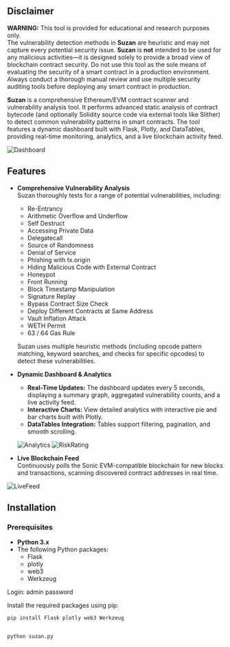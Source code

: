 ## Disclaimer

**WARNING:** This tool is provided for educational and research purposes only.  
The vulnerability detection methods in **Suzan** are heuristic and may not capture every potential security issue. **Suzan** is **not** intended to be used for any malicious activities—it is designed solely to provide a broad view of blockchain contract security. Do not use this tool as the sole means of evaluating the security of a smart contract in a production environment.  
Always conduct a thorough manual review and use multiple security auditing tools before deploying any smart contract in production.



**Suzan** is a comprehensive Ethereum/EVM contract scanner and vulnerability analysis tool. It performs advanced static analysis of contract bytecode (and optionally Solidity source code via external tools like Slither) to detect common vulnerability patterns in smart contracts. The tool features a dynamic dashboard built with Flask, Plotly, and DataTables, providing real-time monitoring, analytics, and a live blockchain activity feed.

![Dashboard](https://github.com/user-attachments/assets/3e9b909b-2ab7-4e30-b544-9efb5e057973)

## Features

- **Comprehensive Vulnerability Analysis**  
  Suzan thoroughly tests for a range of potential vulnerabilities, including:
  - Re-Entrancy
  - Arithmetic Overflow and Underflow
  - Self Destruct
  - Accessing Private Data
  - Delegatecall
  - Source of Randomness
  - Denial of Service
  - Phishing with tx.origin
  - Hiding Malicious Code with External Contract
  - Honeypot
  - Front Running
  - Block Timestamp Manipulation
  - Signature Replay
  - Bypass Contract Size Check
  - Deploy Different Contracts at Same Address
  - Vault Inflation Attack
  - WETH Permit
  - 63 / 64 Gas Rule

  Suzan uses multiple heuristic methods (including opcode pattern matching, keyword searches, and checks for specific opcodes) to detect these vulnerabilities.


- **Dynamic Dashboard & Analytics**  
  - **Real-Time Updates:** The dashboard updates every 5 seconds, displaying a summary graph, aggregated vulnerability counts, and a live activity feed.
  - **Interactive Charts:** View detailed analytics with interactive pie and bar charts built with Plotly.
  - **DataTables Integration:** Tables support filtering, pagination, and smooth scrolling.

  ![Analytics](https://github.com/user-attachments/assets/bc7023d9-668a-4e6f-bc59-39e3ce688a39)
  ![RiskRating](https://github.com/user-attachments/assets/23586185-cae0-4954-b488-49201d772dda)

- **Live Blockchain Feed**  
  Continuously polls the Sonic EVM-compatible blockchain for new blocks and transactions, scanning discovered contract addresses in real time.

![LiveFeed](https://github.com/user-attachments/assets/d6b0dfe5-68af-4214-8715-3bf965119769)

## Installation

### Prerequisites

- **Python 3.x**  
- The following Python packages:
  - Flask
  - plotly
  - web3
  - Werkzeug

Login:
admin
password

Install the required packages using pip:

```bash
pip install Flask plotly web3 Werkzeug


python suzan.py

